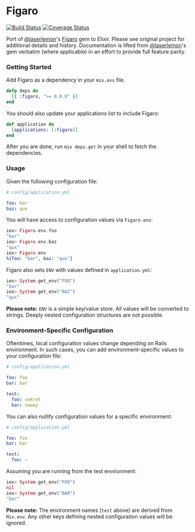Figaro
======
[![Build Status](http://img.shields.io/travis/trestrantham/ex_figaro.svg?style=flat "Build Status")](http://travis-ci.org/trestrantham/ex_figaro)
[![Coverage Status](http://img.shields.io/coveralls/trestrantham/ex_figaro.svg?style=flat)](https://coveralls.io/r/trestrantham/ex_figaro?branch=master)

Port of [@laserlemon](http://github.com/laserlemon)'s [Figaro](http://github.com/laserlemon/figaro)
gem to Elixir. Please see original project for additional details and history.
Documentation is lifted from [@laserlemon](http://github.com/laserlemon)'s gem
verbatim (where applicable) in an effort to provide full feature parity.

### Getting Started

Add Figaro as a dependency in your `mix.exs` file.

```elixir
defp deps do
  [{ :figaro, ">= 0.0.0" }]
end
```

You should also update your applications list to include Figaro:

```elixir
def application do
  [applications: [:figaro]]
end
```

After you are done, run `mix deps.get` in your shell to fetch the dependencies.

### Usage

Given the following configuration file:

```yaml
# config/application.yml

foo: bar
baz: qux
```

You will have access to configuration values via `Figaro.env`:

```elixir
iex> Figaro.env.foo
"bar"
iex> Figaro.env.baz
"qux"
iex> Figaro.env
%{foo: "bar", baz: "qux"}
```

Figaro also sets `ENV` with values defined in `application.yml`:

```elixir
iex> System.get_env("FOO")
"bar"
iex> System.get_env("BAZ")
"qux"
```

**Please note:** `ENV` is a simple key/value store. All values will be converted
to strings. Deeply nested configuration structures are not possible.

### Environment-Specific Configuration

Oftentimes, local configuration values change depending on Rails environment.
In such cases, you can add environment-specific values to your configuration file:

```yaml
# config/application.yml

foo: foo
bar: bar

test:
  foo: sekret
  bar: noway
```

You can also nullify configuration values for a specific environment:

```yaml
# config/application.yml

foo: foo
bar: bar

test:
  foo: ~
```

Assuming you are running from the test environment:

```elixir
iex> System.get_env("FOO")
nil
iex> System.get_env("BAR")
"bar"
```

**Please note:** The environment names (`test` above) are derived from `Mix.env`.
Any other keys defining nested configuration values will be ignored.
